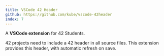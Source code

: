 ```yaml
---
title: VSCode 42 Header
github: https://github.com/kube/vscode-42header
index: 7
---
```


A **VSCode extension** for 42 Students.

42 projects need to include a 42 header in all source files.
This extension provides this header, with automatic refresh on save.
